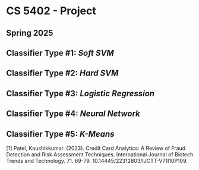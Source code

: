# CS 5402 - Project

## Spring 2025

## Classifier Type #1: *Soft SVM*

## Classifier Type #2: *Hard SVM*

## Classifier Type #3: *Logistic Regression*

## Classifier Type #4: *Neural Network*

## Classifier Type #5: *K-Means*

[1] Patel, Kaushikkumar. (2023). Credit Card Analytics: A Review of Fraud Detection and Risk Assessment Techniques. International Journal of Biotech Trends and Technology. 71. 69-79. 10.14445/22312803/IJCTT-V71I10P109.
